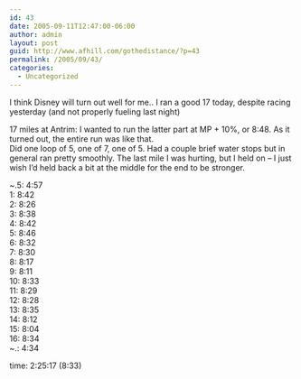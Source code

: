```yaml
---
id: 43
date: 2005-09-11T12:47:00-06:00
author: admin
layout: post
guid: http://www.afhill.com/gothedistance/?p=43
permalink: /2005/09/43/
categories:
  - Uncategorized
---
```

I think Disney will turn out well for me.. I ran a good 17 today, despite racing yesterday (and not properly fueling last night)

17 miles at Antrim: I wanted to run the latter part at MP + 10%, or 8:48. As it turned out, the entire run was like that.  
Did one loop of 5, one of 7, one of 5. Had a couple brief water stops but in general ran pretty smoothly. The last mile I was hurting, but I held on &#8211; I just wish I&#8217;d held back a bit at the middle for the end to be stronger.

~.5: 4:57  
1: 8:42  
2: 8:26  
3: 8:38  
4: 8:42  
5: 8:46  
6: 8:32  
7: 8:30  
8: 8:17  
9: 8:11  
10: 8:33  
11: 8:29  
12: 8:28  
13: 8:35  
14: 8:12  
15: 8:04  
16: 8:34  
~.: 4:34

time: 2:25:17 (8:33)